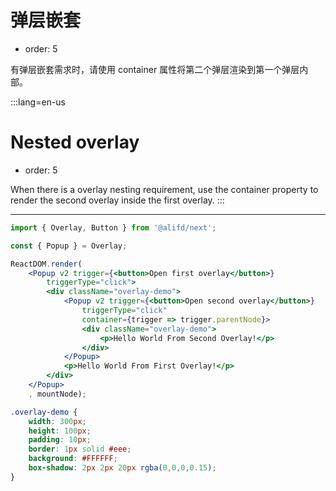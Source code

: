 # 弹层嵌套

- order: 5

有弹层嵌套需求时，请使用 container 属性将第二个弹层渲染到第一个弹层内部。

:::lang=en-us
# Nested overlay

- order: 5

When there is a overlay nesting requirement, use the container property to render the second overlay inside the first overlay.
:::

---

````jsx
import { Overlay, Button } from '@alifd/next';

const { Popup } = Overlay;

ReactDOM.render(
    <Popup v2 trigger={<button>Open first overlay</button>}
        triggerType="click">
        <div className="overlay-demo">
            <Popup v2 trigger={<button>Open second overlay</button>}
                triggerType="click"
                container={trigger => trigger.parentNode}>
                <div className="overlay-demo">
                    <p>Hello World From Second Overlay!</p>
                </div>
            </Popup>
            <p>Hello World From First Overlay!</p>
        </div>
    </Popup>
    , mountNode);
````

````css
.overlay-demo {
    width: 300px;
    height: 100px;
    padding: 10px;
    border: 1px solid #eee;
    background: #FFFFFF;
    box-shadow: 2px 2px 20px rgba(0,0,0,0.15);
}
````
